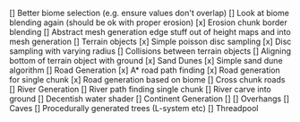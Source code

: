 [] Better biome selection (e.g. ensure values don't overlap)
[] Look at biome blending again (should be ok with proper erosion)
[x] Erosion chunk border blending
[] Abstract mesh generation edge stuff out of height maps and into mesh generation
[] Terrain objects
    [x] Simple poisson disc sampling
    [x] Disc sampling with varying radius
    [] Collisions between terrain objects
    [] Aligning bottom of terrain object with ground
[x] Sand Dunes
    [x] Simple sand dune algorithm
[] Road Generation
    [x] A* road path finding
    [x] Road generation for single chunk
    [x] Road generation based on biome
    [] Cross chunk roads
[] River Generation
    [] River path finding single chunk
    [] River carve into ground
    [] Decentish water shader
[] Continent Generation
    []
[] Overhangs
[] Caves
[] Procedurally generated trees (L-system etc)
[] Threadpool
